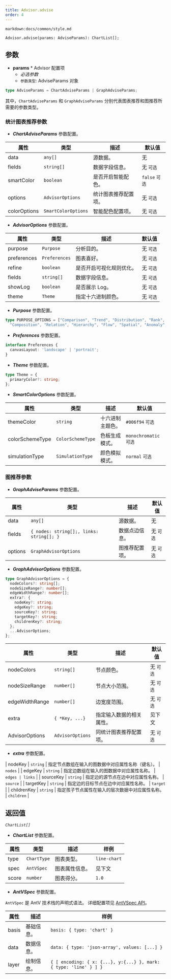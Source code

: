 ```yaml
---
title: Advisor.advise
order: 4
---
```


`markdown:docs/common/style.md`



```sign
Advisor.advise(params: AdviseParams): ChartList[];
```

## 参数

* **params** * Advisor 配置项
  * _必选参数_
  * `参数类型`: AdviseParams 对象

```ts
type AdviseParams = ChartAdviseParams | GraphAdviseParams;
```

其中，`ChartAdviseParams` 和 `GraphAdviseParams` 分别代表图表推荐和图推荐所需要的参数类型。

### 统计图表推荐参数

* ***ChartAdviseParams*** 参数配置。

| 属性 | 类型 | 描述 | 默认值 |  
| ----| ---- | ---- | -----|
| data | `any[]` | 源数据。 | 无 |
| fields | `string[]` | 数据字段信息。 | 无  `可选` |
| smartColor | `boolean` | 是否开启智能配色。 | `false`  `可选` |
| options | `AdvisorOptions` | 统计图表推荐配置项。 | 无  `可选` |
| colorOptions | `SmartColorOptions` | 智能配色配置项。 | 无  `可选` |

* ***AdvisorOptions*** 参数配置。

| 属性 | 类型 | 描述 | 默认值 |  
| ----| ---- | ---- | -----|
| purpose | `Purpose` | 分析目的。 | 无  `可选` |
| preferences | `Preferences` | 图表喜好。 | 无  `可选` |
| refine | `boolean` | 是否开启可视化规则优化。 | 无  `可选` |
| fields | `string[]` | 数据字段信息。 | 无  `可选` |
| showLog | `boolean` | 是否展示 Log。 | 无  `可选` |
| theme | `Theme` | 指定十六进制颜色。 | 无  `可选` |

* ***Purpose*** 参数配置。

```ts
type PURPOSE_OPTIONS = ["Comparison", "Trend", "Distribution", "Rank", "Proportion", 
  "Composition", "Relation", "Hierarchy", "Flow", "Spatial", "Anomaly", "Value"];
```

* ***Preferences*** 参数配置。

```ts
interface Preferences {
  canvasLayout: 'landscape' | 'portrait';
}
```

* ***Theme*** 参数配置。

```ts
type Theme = {
  primaryColor?: string;
};
```

* ***SmartColorOptions*** 参数配置。

| 属性 | 类型 | 描述 | 默认值 |  
| ----| ---- | ---- | -----|
| themeColor | `string` | 十六进制主题色。 | `#006f94`  `可选` |
| colorSchemeType | `ColorSchemeType` | 色板生成模式。 | `monochromatic`  `可选` |
| simulationType | `SimulationType` | 颜色模拟模式。 | `normal`  `可选` |

### 图推荐参数

* ***GraphAdviseParams*** 参数配置。

| 属性 | 类型 | 描述 | 默认值 |  
| ----| ---- | ---- | -----|
| data | `any[]` | 源数据。 | 无 |
| fields | `{ nodes: string[];, links: string[]; }` | 数据点边信息。 | 无 `可选` |
| options | `GraphAdvisorOptions` | 图推荐配置项。 | 无 `可选` |

* ***GraphAdvisorOptions*** 参数配置。

```ts
type GraphAdvisorOptions = {
  nodeColors?: string[];
  nodeSizeRange?: number[];
  edgeWidthRange?: number[];
  extra?: {
    nodeKey?: string;
    edgeKey?: string;
    sourceKey?: string;
    targetKey?: string;
    childrenKey?: string;
  };
  ...AdvisorOptions;
};
```

| 属性 | 类型 | 描述 | 默认值 |  
| ----| ---- | ---- | -----|
| nodeColors | `string[]` | 节点颜色。 | 无 `可选` |
| nodeSizeRange | `number[]` | 节点大小范围。 | 无 `可选` |
| edgeWidthRange | `number[]` | 边宽度范围。 | 无 `可选` |
| extra | `{ *Key, ...}` | 指定输入数据的相关属性。 | 见下文 |
| AdvisorOptions | `AdvisorOptions` | 同统计图表推荐配置项。 | 无 `可选` |

* ***extra*** 参数配置。

| nodeKey | `string` | 指定节点数组在输入的图数据中对应属性名称（键名）。 | `nodes` |
| edgeKey | `string` | 指定边数组在输入的图数据中对应属性名称。 | `edges | links` |
| sourceKey | `string` | 指定边的源节点在边中对应属性名称。 | `source` |
| targetKey | `string` | 指定边的目标节点在边中对应属性名称。 | `target` |
| childrenKey | `string` | 指定孩子节点属性在输入的层次数据中对应属性名称。 | `children` |

## 返回值

*`ChartList[]`* 

* ***ChartList*** 参数配置。

| 属性 | 类型 | 描述 | 样例 |  
| ----| ---- | ---- | -----|
| type | `ChartType` | 图表类型。 | `line-chart` |
| spec | `AntVSpec` | 图表属性信息。 | 见下文 |
| score | `number` | 图表得分。 | `1.0` |

* ***AntVSpec*** 参数配置。

`AntVSpec` 是 AntV 技术栈的声明式语法。
详细配置项见 [AntVSpec API](https://github.com/antvis/antv-spec/blob/master/API.md)。

| 属性 | 描述 | 样例 |  
| ----| ---- | -----|
| basis | 基础信息。 | `basis: { type: 'chart' }` |
| data | 数据信息。 | `data: { type: 'json-array', values: [...] }` |
| layer | 绘制信息。 | `{ [ encoding: { x: {...}, y:{...} }, mark: { type: 'line' } ] }` |




